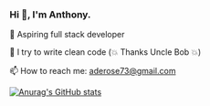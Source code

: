 ### Hi 👋, I'm Anthony.

🌱 Aspiring full stack developer

💎 I try to write clean code (💥 Thanks Uncle Bob 💥)

📫 How to reach me: aderose73@gmail.com

[![Anurag's GitHub stats](https://github-readme-stats.vercel.app/api?username=TonydLazuto)](https://github.com/anuraghazra/github-readme-stats)
<!--
**TonydLazuto/TonydLazuto** is a ✨ _special_ ✨ repository because its `README.md` (this file) appears on your GitHub profile.

Here are some ideas to get you started:

- 🔭 I’m currently working on ...
- 🌱 I’m currently learning ...
- 👯 I’m looking to collaborate on ...
- 🤔 I’m looking for help with ...
- 💬 Ask me about ...
- 📫 How to reach me: ...
- 😄 Pronouns: ...
- ⚡ Fun fact: ...
-->
